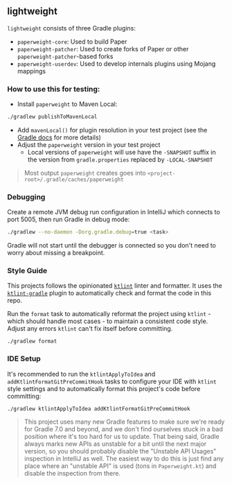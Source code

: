 ## lightweight

`lightweight` consists of three Gradle plugins:
- `paperweight-core`: Used to build Paper
- `paperweight-patcher`: Used to create forks of Paper or other `paperweight-patcher`-based forks
- `paperweight-userdev`: Used to develop internals plugins using Mojang mappings

### How to use this for testing:

- Install `paperweight` to Maven Local:
```bash
./gradlew publishToMavenLocal
```
- Add `mavenLocal()` for plugin resolution in your test project
  (see the [Gradle docs](https://docs.gradle.org/current/userguide/plugins.html#sec:custom_plugin_repositories) for more details)
- Adjust the `paperweight` version in your test project
  - Local versions of `paperweight` will use have the `-SNAPSHOT` suffix in the version from `gradle.properties` replaced by `-LOCAL-SNAPSHOT`

> Most output `paperweight` creates goes into `<project-root>/.gradle/caches/paperweight`

### Debugging

Create a remote JVM debug run configuration in IntelliJ which connects to port 5005, then run Gradle in debug mode:

```bash
./gradlew --no-daemon -Dorg.gradle.debug=true <task>
```

Gradle will not start until the debugger is connected so you don't need to worry about missing a breakpoint.

### Style Guide

This projects follows the opinionated [`ktlint`](https://ktlint.github.io/) linter and formatter. It uses the
[`ktlint-gradle`](https://github.com/jlleitschuh/ktlint-gradle) plugin to automatically check and format the code in
this repo.

Run the `format` task to automatically reformat the project using `ktlint` - which should handle most cases - to
maintain a consistent code style. Adjust any errors `ktlint` can't fix itself before committing.

```
./gradlew format
```

### IDE Setup

It's recommended to run the `ktlintApplyToIdea` and `addKtlintFormatGitPreCommitHook` tasks to configure your IDE
with `ktlint` style settings and to automatically format this project's code before committing:

```
./gradlew ktlintApplyToIdea addKtlintFormatGitPreCommitHook
```

> This project uses many new Gradle features to make sure we're ready for Gradle 7.0 and beyond, and we don't find
> ourselves stuck in a bad position where it's too hard for us to update. That being said, Gradle always marks new APIs
> as unstable for a bit until the next major version, so you should probably disable the "Unstable API Usages" inspection
> in IntelliJ as well. The easiest way to do this is just find any place where an "unstable API" is used (tons in
> `Paperweight.kt`) and disable the inspection from there.
